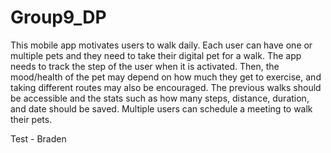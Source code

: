 # Group9_DP

This mobile app motivates users to walk daily. Each user can have one or multiple pets and they need to take their digital pet for a walk. The app needs to track the step of the user when it is activated. Then, the mood/health of the pet may depend on how much they get to exercise, and taking different routes may also be encouraged. The previous walks should be accessible and the stats such as how many steps, distance, duration, and date should be saved. Multiple users can schedule a meeting to walk their pets.

Test - Braden
